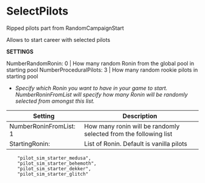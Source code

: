 # SelectPilots

Ripped pilots part from RandomCampaignStart

Allows to start career with selected pilots


**SETTINGS**

NumberRandomRonin: 0 | How many random Ronin from the global pool in starting pool
NumberProceduralPilots: 3 | How many random rookie pilots in starting pool

* *Specify which Ronin you want to have in your game to start. NumberRoninFromList will specify how many Ronin will be randomly selected from amongst this list.*

Setting | Description
--------|------------
NumberRoninFromList: 1 | How many ronin will be randomly selected from the following list
StartingRonin: | List of Ronin. Default is vanilla pilots
```
	"pilot_sim_starter_medusa",
	"pilot_sim_starter_behemoth",
	"pilot_sim_starter_dekker",
	"pilot_sim_starter_glitch"
```

